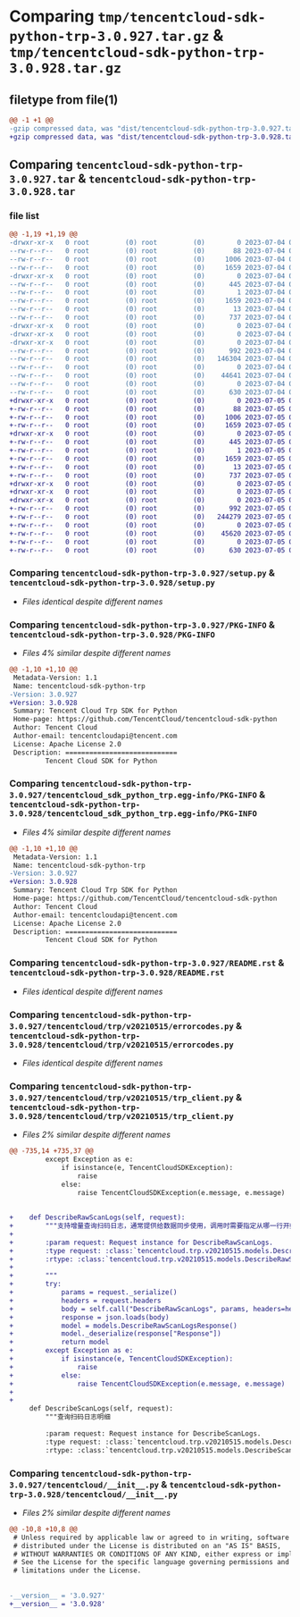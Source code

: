 # Comparing `tmp/tencentcloud-sdk-python-trp-3.0.927.tar.gz` & `tmp/tencentcloud-sdk-python-trp-3.0.928.tar.gz`

## filetype from file(1)

```diff
@@ -1 +1 @@
-gzip compressed data, was "dist/tencentcloud-sdk-python-trp-3.0.927.tar", last modified: Tue Jul  4 00:32:42 2023, max compression
+gzip compressed data, was "dist/tencentcloud-sdk-python-trp-3.0.928.tar", last modified: Wed Jul  5 00:36:33 2023, max compression
```

## Comparing `tencentcloud-sdk-python-trp-3.0.927.tar` & `tencentcloud-sdk-python-trp-3.0.928.tar`

### file list

```diff
@@ -1,19 +1,19 @@
-drwxr-xr-x   0 root         (0) root         (0)        0 2023-07-04 00:32:42.000000 tencentcloud-sdk-python-trp-3.0.927/
--rw-r--r--   0 root         (0) root         (0)       88 2023-07-04 00:32:42.000000 tencentcloud-sdk-python-trp-3.0.927/setup.cfg
--rw-r--r--   0 root         (0) root         (0)     1006 2023-07-04 00:32:41.000000 tencentcloud-sdk-python-trp-3.0.927/setup.py
--rw-r--r--   0 root         (0) root         (0)     1659 2023-07-04 00:32:42.000000 tencentcloud-sdk-python-trp-3.0.927/PKG-INFO
-drwxr-xr-x   0 root         (0) root         (0)        0 2023-07-04 00:32:42.000000 tencentcloud-sdk-python-trp-3.0.927/tencentcloud_sdk_python_trp.egg-info/
--rw-r--r--   0 root         (0) root         (0)      445 2023-07-04 00:32:42.000000 tencentcloud-sdk-python-trp-3.0.927/tencentcloud_sdk_python_trp.egg-info/SOURCES.txt
--rw-r--r--   0 root         (0) root         (0)        1 2023-07-04 00:32:42.000000 tencentcloud-sdk-python-trp-3.0.927/tencentcloud_sdk_python_trp.egg-info/dependency_links.txt
--rw-r--r--   0 root         (0) root         (0)     1659 2023-07-04 00:32:42.000000 tencentcloud-sdk-python-trp-3.0.927/tencentcloud_sdk_python_trp.egg-info/PKG-INFO
--rw-r--r--   0 root         (0) root         (0)       13 2023-07-04 00:32:42.000000 tencentcloud-sdk-python-trp-3.0.927/tencentcloud_sdk_python_trp.egg-info/top_level.txt
--rw-r--r--   0 root         (0) root         (0)      737 2023-07-04 00:32:41.000000 tencentcloud-sdk-python-trp-3.0.927/README.rst
-drwxr-xr-x   0 root         (0) root         (0)        0 2023-07-04 00:32:42.000000 tencentcloud-sdk-python-trp-3.0.927/tencentcloud/
-drwxr-xr-x   0 root         (0) root         (0)        0 2023-07-04 00:32:42.000000 tencentcloud-sdk-python-trp-3.0.927/tencentcloud/trp/
-drwxr-xr-x   0 root         (0) root         (0)        0 2023-07-04 00:32:42.000000 tencentcloud-sdk-python-trp-3.0.927/tencentcloud/trp/v20210515/
--rw-r--r--   0 root         (0) root         (0)      992 2023-07-04 00:32:41.000000 tencentcloud-sdk-python-trp-3.0.927/tencentcloud/trp/v20210515/errorcodes.py
--rw-r--r--   0 root         (0) root         (0)   146304 2023-07-04 00:32:41.000000 tencentcloud-sdk-python-trp-3.0.927/tencentcloud/trp/v20210515/models.py
--rw-r--r--   0 root         (0) root         (0)        0 2023-07-04 00:32:41.000000 tencentcloud-sdk-python-trp-3.0.927/tencentcloud/trp/v20210515/__init__.py
--rw-r--r--   0 root         (0) root         (0)    44641 2023-07-04 00:32:41.000000 tencentcloud-sdk-python-trp-3.0.927/tencentcloud/trp/v20210515/trp_client.py
--rw-r--r--   0 root         (0) root         (0)        0 2023-07-04 00:32:41.000000 tencentcloud-sdk-python-trp-3.0.927/tencentcloud/trp/__init__.py
--rw-r--r--   0 root         (0) root         (0)      630 2023-07-04 00:32:41.000000 tencentcloud-sdk-python-trp-3.0.927/tencentcloud/__init__.py
+drwxr-xr-x   0 root         (0) root         (0)        0 2023-07-05 00:36:33.000000 tencentcloud-sdk-python-trp-3.0.928/
+-rw-r--r--   0 root         (0) root         (0)       88 2023-07-05 00:36:33.000000 tencentcloud-sdk-python-trp-3.0.928/setup.cfg
+-rw-r--r--   0 root         (0) root         (0)     1006 2023-07-05 00:36:33.000000 tencentcloud-sdk-python-trp-3.0.928/setup.py
+-rw-r--r--   0 root         (0) root         (0)     1659 2023-07-05 00:36:33.000000 tencentcloud-sdk-python-trp-3.0.928/PKG-INFO
+drwxr-xr-x   0 root         (0) root         (0)        0 2023-07-05 00:36:33.000000 tencentcloud-sdk-python-trp-3.0.928/tencentcloud_sdk_python_trp.egg-info/
+-rw-r--r--   0 root         (0) root         (0)      445 2023-07-05 00:36:33.000000 tencentcloud-sdk-python-trp-3.0.928/tencentcloud_sdk_python_trp.egg-info/SOURCES.txt
+-rw-r--r--   0 root         (0) root         (0)        1 2023-07-05 00:36:33.000000 tencentcloud-sdk-python-trp-3.0.928/tencentcloud_sdk_python_trp.egg-info/dependency_links.txt
+-rw-r--r--   0 root         (0) root         (0)     1659 2023-07-05 00:36:33.000000 tencentcloud-sdk-python-trp-3.0.928/tencentcloud_sdk_python_trp.egg-info/PKG-INFO
+-rw-r--r--   0 root         (0) root         (0)       13 2023-07-05 00:36:33.000000 tencentcloud-sdk-python-trp-3.0.928/tencentcloud_sdk_python_trp.egg-info/top_level.txt
+-rw-r--r--   0 root         (0) root         (0)      737 2023-07-05 00:36:33.000000 tencentcloud-sdk-python-trp-3.0.928/README.rst
+drwxr-xr-x   0 root         (0) root         (0)        0 2023-07-05 00:36:33.000000 tencentcloud-sdk-python-trp-3.0.928/tencentcloud/
+drwxr-xr-x   0 root         (0) root         (0)        0 2023-07-05 00:36:33.000000 tencentcloud-sdk-python-trp-3.0.928/tencentcloud/trp/
+drwxr-xr-x   0 root         (0) root         (0)        0 2023-07-05 00:36:33.000000 tencentcloud-sdk-python-trp-3.0.928/tencentcloud/trp/v20210515/
+-rw-r--r--   0 root         (0) root         (0)      992 2023-07-05 00:36:33.000000 tencentcloud-sdk-python-trp-3.0.928/tencentcloud/trp/v20210515/errorcodes.py
+-rw-r--r--   0 root         (0) root         (0)   244279 2023-07-05 00:36:33.000000 tencentcloud-sdk-python-trp-3.0.928/tencentcloud/trp/v20210515/models.py
+-rw-r--r--   0 root         (0) root         (0)        0 2023-07-05 00:36:33.000000 tencentcloud-sdk-python-trp-3.0.928/tencentcloud/trp/v20210515/__init__.py
+-rw-r--r--   0 root         (0) root         (0)    45620 2023-07-05 00:36:33.000000 tencentcloud-sdk-python-trp-3.0.928/tencentcloud/trp/v20210515/trp_client.py
+-rw-r--r--   0 root         (0) root         (0)        0 2023-07-05 00:36:33.000000 tencentcloud-sdk-python-trp-3.0.928/tencentcloud/trp/__init__.py
+-rw-r--r--   0 root         (0) root         (0)      630 2023-07-05 00:36:33.000000 tencentcloud-sdk-python-trp-3.0.928/tencentcloud/__init__.py
```

### Comparing `tencentcloud-sdk-python-trp-3.0.927/setup.py` & `tencentcloud-sdk-python-trp-3.0.928/setup.py`

 * *Files identical despite different names*

### Comparing `tencentcloud-sdk-python-trp-3.0.927/PKG-INFO` & `tencentcloud-sdk-python-trp-3.0.928/PKG-INFO`

 * *Files 4% similar despite different names*

```diff
@@ -1,10 +1,10 @@
 Metadata-Version: 1.1
 Name: tencentcloud-sdk-python-trp
-Version: 3.0.927
+Version: 3.0.928
 Summary: Tencent Cloud Trp SDK for Python
 Home-page: https://github.com/TencentCloud/tencentcloud-sdk-python
 Author: Tencent Cloud
 Author-email: tencentcloudapi@tencent.com
 License: Apache License 2.0
 Description: ============================
         Tencent Cloud SDK for Python
```

### Comparing `tencentcloud-sdk-python-trp-3.0.927/tencentcloud_sdk_python_trp.egg-info/PKG-INFO` & `tencentcloud-sdk-python-trp-3.0.928/tencentcloud_sdk_python_trp.egg-info/PKG-INFO`

 * *Files 4% similar despite different names*

```diff
@@ -1,10 +1,10 @@
 Metadata-Version: 1.1
 Name: tencentcloud-sdk-python-trp
-Version: 3.0.927
+Version: 3.0.928
 Summary: Tencent Cloud Trp SDK for Python
 Home-page: https://github.com/TencentCloud/tencentcloud-sdk-python
 Author: Tencent Cloud
 Author-email: tencentcloudapi@tencent.com
 License: Apache License 2.0
 Description: ============================
         Tencent Cloud SDK for Python
```

### Comparing `tencentcloud-sdk-python-trp-3.0.927/README.rst` & `tencentcloud-sdk-python-trp-3.0.928/README.rst`

 * *Files identical despite different names*

### Comparing `tencentcloud-sdk-python-trp-3.0.927/tencentcloud/trp/v20210515/errorcodes.py` & `tencentcloud-sdk-python-trp-3.0.928/tencentcloud/trp/v20210515/errorcodes.py`

 * *Files identical despite different names*

### Comparing `tencentcloud-sdk-python-trp-3.0.927/tencentcloud/trp/v20210515/trp_client.py` & `tencentcloud-sdk-python-trp-3.0.928/tencentcloud/trp/v20210515/trp_client.py`

 * *Files 2% similar despite different names*

```diff
@@ -735,14 +735,37 @@
         except Exception as e:
             if isinstance(e, TencentCloudSDKException):
                 raise
             else:
                 raise TencentCloudSDKException(e.message, e.message)
 
 
+    def DescribeRawScanLogs(self, request):
+        """支持增量查询扫码日志，通常提供给数据同步使用，调用时需要指定从哪一行开始查询数据
+
+        :param request: Request instance for DescribeRawScanLogs.
+        :type request: :class:`tencentcloud.trp.v20210515.models.DescribeRawScanLogsRequest`
+        :rtype: :class:`tencentcloud.trp.v20210515.models.DescribeRawScanLogsResponse`
+
+        """
+        try:
+            params = request._serialize()
+            headers = request.headers
+            body = self.call("DescribeRawScanLogs", params, headers=headers)
+            response = json.loads(body)
+            model = models.DescribeRawScanLogsResponse()
+            model._deserialize(response["Response"])
+            return model
+        except Exception as e:
+            if isinstance(e, TencentCloudSDKException):
+                raise
+            else:
+                raise TencentCloudSDKException(e.message, e.message)
+
+
     def DescribeScanLogs(self, request):
         """查询扫码日志明细
 
         :param request: Request instance for DescribeScanLogs.
         :type request: :class:`tencentcloud.trp.v20210515.models.DescribeScanLogsRequest`
         :rtype: :class:`tencentcloud.trp.v20210515.models.DescribeScanLogsResponse`
```

### Comparing `tencentcloud-sdk-python-trp-3.0.927/tencentcloud/__init__.py` & `tencentcloud-sdk-python-trp-3.0.928/tencentcloud/__init__.py`

 * *Files 2% similar despite different names*

```diff
@@ -10,8 +10,8 @@
 # Unless required by applicable law or agreed to in writing, software
 # distributed under the License is distributed on an "AS IS" BASIS,
 # WITHOUT WARRANTIES OR CONDITIONS OF ANY KIND, either express or implied.
 # See the License for the specific language governing permissions and
 # limitations under the License.
 
 
-__version__ = '3.0.927'
+__version__ = '3.0.928'
```

